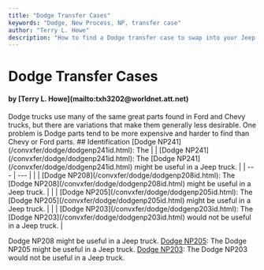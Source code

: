 ```yaml
---
title: "Dodge Transfer Cases"
keywords: "Dodge, New Process, NP, transfer case"
author: "Terry L. Howe"
description: "How to find a Dodge transfer case to swap into your Jeep.  Generally, Dodge trucks are a lot harder to find and parts are more expensive than parts you could find for a GM or Ford truck, but you never know."
---
```


# Dodge Transfer Cases
<H4>by [Terry L. Howe](mailto:txh3202@worldnet.att.net)</H4>
Dodge trucks use many of the same great parts found in Ford and
Chevy trucks, but there are variations that make them generally
less desirable.  One problem is Dodge parts tend to be more expensive
and harder to find than Chevy or Ford parts.
## Identification
[Dodge NP241](/convxfer/dodge/dodgenp241id.html): The
|  | [Dodge NP241](/convxfer/dodge/dodgenp241id.html): The
[Dodge NP241](/convxfer/dodge/dodgenp241id.html) might be useful in a Jeep truck. |
| --- | --- |
|  | [Dodge NP208](/convxfer/dodge/dodgenp208id.html): The
[Dodge NP208](/convxfer/dodge/dodgenp208id.html) might be useful in a Jeep truck. |
|  | [Dodge NP205](/convxfer/dodge/dodgenp205id.html): The
[Dodge NP205](/convxfer/dodge/dodgenp205id.html) might be useful in a Jeep truck. |
|  | [Dodge NP203](/convxfer/dodge/dodgenp203id.html): The
[Dodge NP203](/convxfer/dodge/dodgenp203id.html) would not be useful in a Jeep truck. |

Dodge NP208 might be useful in a Jeep truck.
[Dodge NP205](/convxfer/dodge/dodgenp205id.html): The
Dodge NP205 might be useful in a Jeep truck.
[Dodge NP203](/convxfer/dodge/dodgenp203id.html): The
Dodge NP203 would not be useful in a Jeep truck.